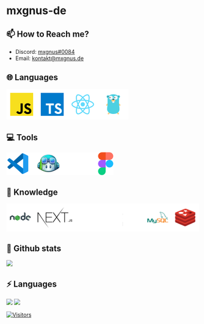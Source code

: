 # mxgnus-de

## 📫 How to Reach me?

-  Discord: <a href='https://discordapp.com/users/666974190561394698'>mxgnus#0084</a>
-  Email: <a href='mailto:kontakt@mxgnus.de'>kontakt@mxgnus.de</a>

## 🌐 Languages

<p>
<img src='./languages.png' />
</p>

## 💻 Tools

<p>
<img src='./tools.png' />
</p>

<!-- 🤯 Learning

<p>
<img src='./learning.png' />
</p>
 -->

## 🧠 Knowledge

<p>
<img src='./knowledge.png' />
</p>

## 🚀 Github stats

<p>
<img src='https://github-readme-stats.vercel.app/api?username=mxgnus-de&show_icons=true&title_color=ffffff&icon_color=006ab0&text_color=daf7dc&bg_color=101010' />
</p>

## ⚡ Languages

<img src='https://github-readme-stats.vercel.app/api/top-langs/?username=mxgnus-de&show_icons=true&title_color=ffffff&icon_color=006ab0&text_color=daf7dc&bg_color=101010' />

<img src="https://wakatime.com/share/@mxgnus/17681045-bc98-4084-91b6-3a05fd394e8f.png" />

[![Visitors](https://api.visitorbadge.io/api/visitors?path=https%3A%2F%2Fgithub.com%2Fmxgnus%2FmxgnuscountColor=%23263759)](https://visitorbadge.io/status?path=https%3A%2F%2Fgithub.com%2Fmxgnus%2Fmxgnus)
